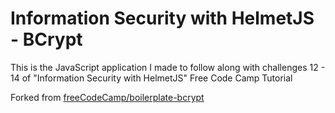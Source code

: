 # Information Security with HelmetJS - BCrypt

This is the JavaScript application I made to follow along with challenges 12 - 14 of "Information Security with HelmetJS" Free Code Camp Tutorial

Forked from [freeCodeCamp/boilerplate-bcrypt](https://github.com/freeCodeCamp/boilerplate-bcrypt)
